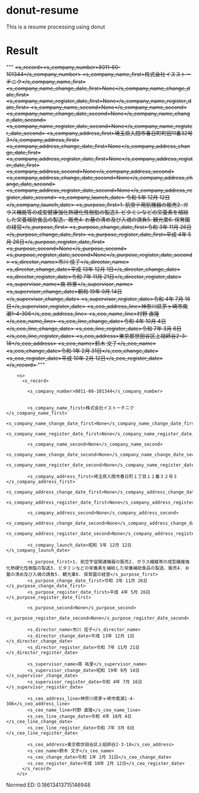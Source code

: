 # donut-resume
This is a resume processing using donut

# Result
"""
<s> <s_record><s_company_number>8011-60-101344</s_company_number> <s_company_name_first>株式会社イスストーチニク</s_company_name_first> <s_company_name_change_date_first>None</s_company_name_change_date_first> <s_company_name_register_date_first>None</s_company_name_register_date_first> <s_company_name_second>None</s_company_name_second> <s_company_name_change_date_second>None</s_company_name_change_date_second> <s_company_name_register_date_second>None</s_company_name_register_date_second> <s_company_address_first>埼玉県入間市春日町町田11番32号3</s_company_address_first> <s_company_address_change_date_first>None</s_company_address_change_date_first> <s_company_address_register_date_first>None</s_company_address_register_date_first> <s_company_address_second>None</s_company_address_second> <s_company_address_change_date_second>None</s_company_address_change_date_second> <s_company_address_register_date_second>None</s_company_address_register_date_second> <s_company_launch_date>    令和 5年 12月 12日</s_company_launch_date> <s_purpose_first>1. 航空テ用航機器の販売2. ガラス機能等の成型健康強化熱硬化性樹脂の製造3. ビタミンなどの栄養素を補給した栄養補助食品の製造、販売4. お墓の清め及び入魂の請負5. 観光業6. 保育園の経営</s_purpose_first> <s_purpose_change_date_first>令和 3年 11月 26日</s_purpose_change_date_first> <s_purpose_register_date_first>平成 4年 5月 26日</s_purpose_register_date_first> <s_purpose_second>None</s_purpose_second> <s_purpose_register_date_second>None</s_purpose_register_date_second> <s_director_name>市川 佳子</s_director_name> <s_director_change_date>平成 13年 12月 1日</s_director_change_date> <s_director_register_date>令和 7年 11月 21日</s_director_register_date> <s_supervisor_name>南 柿里</s_supervisor_name> <s_supervisor_change_date>朝和 19年 9月 14日</s_supervisor_change_date> <s_supervisor_register_date>令和 4年 7月 16日</s_supervisor_register_date> <s_ceo_address_line>神奈川県茅ヶ崎市南潮1-4-306</s_ceo_address_line> <s_ceo_name_line>村野 直隆</s_ceo_name_line> <s_ceo_line_change_date>令和 4年 10月 4日</s_ceo_line_change_date> <s_ceo_line_register_date>令和 7年 3月 6日</s_ceo_line_register_date> <s_ceo_address>東京都世田谷区上祖師谷2-3-18</s_ceo_address> <s_ceo_name>鈴木 文子</s_ceo_name> <s_ceo_change_date>令和 1年 2月 31日</s_ceo_change_date> <s_ceo_register_date>平成 10年 2月 12日</s_ceo_register_date> </s_record> </s>
"""



        <s>                                                                                                                                           
          <s_record>

            <s_company_number>8011-60-101344</s_company_number>
            

            <s_company_name_first>株式会社イストーチニク</s_company_name_first>
            <s_company_name_change_date_first>None</s_company_name_change_date_first>
            <s_company_name_register_date_first>None</s_company_name_register_date_first>

            <s_company_name_second>None</s_company_name_second>
            <s_company_name_change_date_second>None</s_company_name_change_date_second>
            <s_company_name_register_date_second>None</s_company_name_register_date_second>

            <s_company_address_first>埼玉県入間市春日町１丁目１１番３２号３</s_company_address_first>
            <s_company_address_change_date_first>None</s_company_address_change_date_first>
            <s_company_address_register_date_first>None</s_company_address_register_date_first>

            <s_company_address_second>None</s_company_address_second>
            <s_company_address_change_date_second>None</s_company_address_change_date_second>
            <s_company_address_register_date_second>None</s_company_address_register_date_second>

            <s_company_launch_date>昭和 5年 12月 12日</s_company_launch_date>

            <s_purpose_first>1. 航空宇宙関連機器の販売2. ガラス繊維等の成型繊維強化熱硬化性樹脂の製造3. ビタミンなどの栄養素を補給した栄養補助食品の製造、販売4. お墓の清め及び入魂の請負5. 観光業6. 保育園の経営</s_purpose_first>
            <s_purpose_change_date_first>令和 3年 11月 26日</s_purpose_change_date_first>
            <s_purpose_register_date_first>平成 4年 5月 26日</s_purpose_register_date_first>

            <s_purpose_second>None</s_purpose_second>
            <s_purpose_register_date_second>None</s_purpose_register_date_second>

            <s_director_name>市川 佳子</s_director_name>
            <s_director_change_date>平成 13年 12月 1日</s_director_change_date>
            <s_director_register_date>令和 7年 11月 21日</s_director_register_date>

            <s_supervisor_name>南 祐里</s_supervisor_name>
            <s_supervisor_change_date>昭和 19年 9月 14日</s_supervisor_change_date>
            <s_supervisor_register_date>令和 4年 7月 16日</s_supervisor_register_date>

            <s_ceo_address_line>神奈川県茅ヶ崎市南湖1-4-306</s_ceo_address_line>
            <s_ceo_name_line>村野 直隆</s_ceo_name_line>
            <s_ceo_line_change_date>令和 4年 10月 4日</s_ceo_line_change_date>
            <s_ceo_line_register_date>令和 7年 3月 6日</s_ceo_line_register_date>

            <s_ceo_address>東京都世田谷区上祖師谷2-3-18</s_ceo_address>
            <s_ceo_name>鈴木 文子</s_ceo_name>
            <s_ceo_change_date>令和 1年 2月 31日</s_ceo_change_date>
            <s_ceo_register_date>平成 10年 2月 12日</s_ceo_register_date>
          </s_record>
        </s>

        
 Normed ED: 0.18613413715146948  

